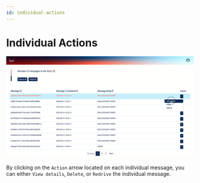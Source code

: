 ```yaml
---
id: individual-actions
---
```


# Individual Actions

![actions](../../static/img/actions.png)

By clicking on the `Action` arrow located on each individual message, you can either `View details`,
`Delete`, or `Redrive` the individual message.